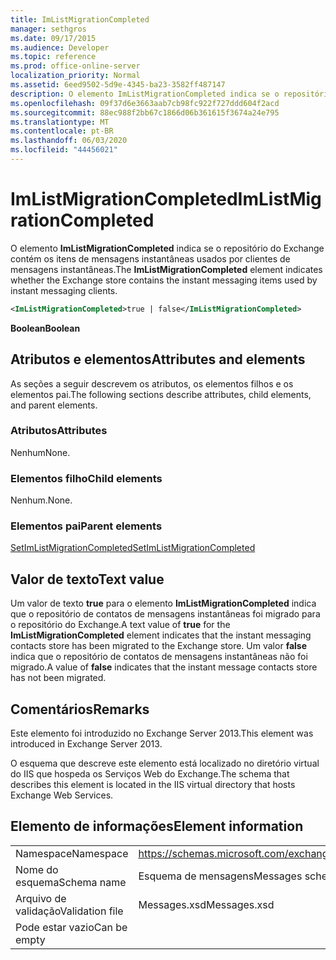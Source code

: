 ```yaml
---
title: ImListMigrationCompleted
manager: sethgros
ms.date: 09/17/2015
ms.audience: Developer
ms.topic: reference
ms.prod: office-online-server
localization_priority: Normal
ms.assetid: 6eed9502-5d9e-4345-ba23-3582ff487147
description: O elemento ImListMigrationCompleted indica se o repositório do Exchange contém os itens de mensagens instantâneas usados por clientes de mensagens instantâneas.
ms.openlocfilehash: 09f37d6e3663aab7cb98fc922f727ddd604f2acd
ms.sourcegitcommit: 88ec988f2bb67c1866d06b361615f3674a24e795
ms.translationtype: MT
ms.contentlocale: pt-BR
ms.lasthandoff: 06/03/2020
ms.locfileid: "44456021"
---
```

# <a name="imlistmigrationcompleted"></a><span data-ttu-id="47dd0-103">ImListMigrationCompleted</span><span class="sxs-lookup"><span data-stu-id="47dd0-103">ImListMigrationCompleted</span></span>

<span data-ttu-id="47dd0-104">O elemento **ImListMigrationCompleted** indica se o repositório do Exchange contém os itens de mensagens instantâneas usados por clientes de mensagens instantâneas.</span><span class="sxs-lookup"><span data-stu-id="47dd0-104">The **ImListMigrationCompleted** element indicates whether the Exchange store contains the instant messaging items used by instant messaging clients.</span></span> 
  
```XML
<ImListMigrationCompleted>true | false</ImListMigrationCompleted>
```

 <span data-ttu-id="47dd0-105">**Boolean**</span><span class="sxs-lookup"><span data-stu-id="47dd0-105">**Boolean**</span></span>
## <a name="attributes-and-elements"></a><span data-ttu-id="47dd0-106">Atributos e elementos</span><span class="sxs-lookup"><span data-stu-id="47dd0-106">Attributes and elements</span></span>

<span data-ttu-id="47dd0-107">As seções a seguir descrevem os atributos, os elementos filhos e os elementos pai.</span><span class="sxs-lookup"><span data-stu-id="47dd0-107">The following sections describe attributes, child elements, and parent elements.</span></span>
  
### <a name="attributes"></a><span data-ttu-id="47dd0-108">Atributos</span><span class="sxs-lookup"><span data-stu-id="47dd0-108">Attributes</span></span>

<span data-ttu-id="47dd0-109">Nenhum</span><span class="sxs-lookup"><span data-stu-id="47dd0-109">None.</span></span>
  
### <a name="child-elements"></a><span data-ttu-id="47dd0-110">Elementos filho</span><span class="sxs-lookup"><span data-stu-id="47dd0-110">Child elements</span></span>

<span data-ttu-id="47dd0-111">Nenhum.</span><span class="sxs-lookup"><span data-stu-id="47dd0-111">None.</span></span>
  
### <a name="parent-elements"></a><span data-ttu-id="47dd0-112">Elementos pai</span><span class="sxs-lookup"><span data-stu-id="47dd0-112">Parent elements</span></span>

[<span data-ttu-id="47dd0-113">SetImListMigrationCompleted</span><span class="sxs-lookup"><span data-stu-id="47dd0-113">SetImListMigrationCompleted</span></span>](setimlistmigrationcompleted.md)
  
## <a name="text-value"></a><span data-ttu-id="47dd0-114">Valor de texto</span><span class="sxs-lookup"><span data-stu-id="47dd0-114">Text value</span></span>

<span data-ttu-id="47dd0-115">Um valor de texto **true** para o elemento **ImListMigrationCompleted** indica que o repositório de contatos de mensagens instantâneas foi migrado para o repositório do Exchange.</span><span class="sxs-lookup"><span data-stu-id="47dd0-115">A text value of **true** for the **ImListMigrationCompleted** element indicates that the instant messaging contacts store has been migrated to the Exchange store.</span></span> <span data-ttu-id="47dd0-116">Um valor **false** indica que o repositório de contatos de mensagens instantâneas não foi migrado.</span><span class="sxs-lookup"><span data-stu-id="47dd0-116">A value of **false** indicates that the instant message contacts store has not been migrated.</span></span> 
  
## <a name="remarks"></a><span data-ttu-id="47dd0-117">Comentários</span><span class="sxs-lookup"><span data-stu-id="47dd0-117">Remarks</span></span>

<span data-ttu-id="47dd0-118">Este elemento foi introduzido no Exchange Server 2013.</span><span class="sxs-lookup"><span data-stu-id="47dd0-118">This element was introduced in Exchange Server 2013.</span></span>
  
<span data-ttu-id="47dd0-119">O esquema que descreve este elemento está localizado no diretório virtual do IIS que hospeda os Serviços Web do Exchange.</span><span class="sxs-lookup"><span data-stu-id="47dd0-119">The schema that describes this element is located in the IIS virtual directory that hosts Exchange Web Services.</span></span>
  
## <a name="element-information"></a><span data-ttu-id="47dd0-120">Elemento de informações</span><span class="sxs-lookup"><span data-stu-id="47dd0-120">Element information</span></span>

|||
|:-----|:-----|
|<span data-ttu-id="47dd0-121">Namespace</span><span class="sxs-lookup"><span data-stu-id="47dd0-121">Namespace</span></span>  <br/> |https://schemas.microsoft.com/exchange/services/2006/messages  <br/> |
|<span data-ttu-id="47dd0-122">Nome do esquema</span><span class="sxs-lookup"><span data-stu-id="47dd0-122">Schema name</span></span>  <br/> |<span data-ttu-id="47dd0-123">Esquema de mensagens</span><span class="sxs-lookup"><span data-stu-id="47dd0-123">Messages schema</span></span>  <br/> |
|<span data-ttu-id="47dd0-124">Arquivo de validação</span><span class="sxs-lookup"><span data-stu-id="47dd0-124">Validation file</span></span>  <br/> |<span data-ttu-id="47dd0-125">Messages.xsd</span><span class="sxs-lookup"><span data-stu-id="47dd0-125">Messages.xsd</span></span>  <br/> |
|<span data-ttu-id="47dd0-126">Pode estar vazio</span><span class="sxs-lookup"><span data-stu-id="47dd0-126">Can be empty</span></span>  <br/> ||
   

